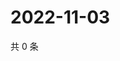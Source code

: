 # 2022-11-03

共 0 条

<!-- BEGIN WEIBO -->
<!-- 最后更新时间 Thu Nov 03 2022 11:28:35 GMT+0800 (China Standard Time) -->

<!-- END WEIBO -->
